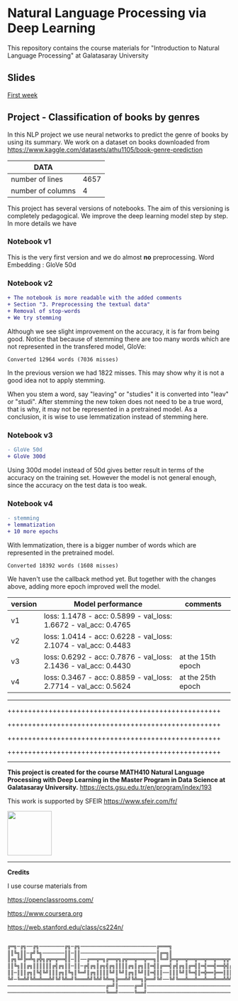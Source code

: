 # Natural Language Processing via Deep Learning
This repository contains the course materials for "Introduction to Natural Language Processing" at Galatasaray University

## Slides

[First week](https://github.com/yasarigno/NLP_Course/blob/3a08e261de1724630088bc6fe94c8057514f3d7b/slides/GSU_WEEK_1.pdf)

## Project - Classification of books by genres

In this NLP project we use neural networks to predict the genre of books by using its summary. We work on a dataset on books downloaded from https://www.kaggle.com/datasets/athu1105/book-genre-prediction

| DATA  |   |
|---|---|
|  number of lines |   4657 |
|  number of columns |   4 |

This project has several versions of notebooks. The aim of this versioning is completely pedagogical. We improve the deep learning model step by step. In more details we have

### Notebook v1

This is the very first version and we do almost **no** preprocessing. 
Word Embedding : GloVe 50d

### Notebook v2

```diff
+ The notebook is more readable with the added comments
+ Section "3. Preprocessing the textual data"
+ Removal of stop-words
+ We try stemming
```

Although we see slight improvement on the accuracy, it is far from being good. 
Notice that because of stemming there are too many words which are not represented in the transfered model, GloVe:

```
Converted 12964 words (7036 misses)
```

In the previous version we had 1822 misses. This may show why it is not a good idea not to apply stemming. 

When you stem a word, say "leaving" or "studies" it is converted into "leav" or "studi". After stemming the new token does not need to be a true word, that is why, it may not be represented in a pretrained model. As a conclusion, it is wise to use lemmatization instead of stemming here.

### Notebook v3

```diff
- GloVe 50d
+ GloVe 300d
```

Using 300d model instead of 50d gives better result in terms of the accuracy on the training set. However the model is not general enough, since the accuracy on the test data is too weak.

### Notebook v4

```diff
- stemming
+ lemmatization
+ 10 more epochs 
```

With lemmatization, there is a bigger number of words which are represented in the pretrained model.

```
Converted 18392 words (1608 misses)
```


We haven't use the callback method yet. But together with the changes above, adding more epoch improved well the model.

| version | Model performance  | comments |
|---|---|---|
|  v1 |   loss: 1.1478 - acc: 0.5899 - val_loss: 1.6672 - val_acc: 0.4765 | |
|  v2 |   loss: 1.0414 - acc: 0.6228 - val_loss: 2.1074 - val_acc: 0.4483 | |
|  v3 |   loss: 0.6292 - acc: 0.7876 - val_loss: 2.1436 - val_acc: 0.4430 | at the 15th epoch |
|  v4 |   loss: 0.3467 - acc: 0.8859 - val_loss: 2.7714 - val_acc: 0.5624 | at the 25th epoch |

---
++++++++++++++++++++++++++++++++++++++++++++++++++++

++++++++++++++++++++++++++++++++++++++++++++++++++++

++++++++++++++++++++++++++++++++++++++++++++++++++++

++++++++++++++++++++++++++++++++++++++++++++++++++++

---

**This project is created for the course MATH410 Natural Language Processing with Deep Learning in the Master Program in Data Science at Galatasaray University.** https://ects.gsu.edu.tr/en/program/index/193

This work is supported by SFEIR https://www.sfeir.com/fr/ 

<img src="https://github.com/yasarigno/NLP_DeepLearning_Course/blob/main/files/sfeir.png?raw=true" width=100>

---

**Credits**

I use course materials from

https://openclassrooms.com/

https://www.coursera.org

https://web.stanford.edu/class/cs224n/


```txt

╔═╗─╔╗──╔╗────────╔╗─╔╗────────────────────────╔═══╗
║║╚╗║║─╔╝╚╗───────║║─║║────────────────────────║╔═╗║
║╔╗╚╝╠═╩╗╔╬╗╔╦═╦══╣║─║║──╔══╦═╗╔══╦╗╔╦══╦══╦══╗║╚═╝╠═╦══╦══╦══╦══╦══╦╦═╗╔══╗
║║╚╗║║╔╗║║║║║║╔╣╔╗║║─║║─╔╣╔╗║╔╗╣╔╗║║║║╔╗║╔╗║║═╣║╔══╣╔╣╔╗║╔═╣║═╣══╣══╬╣╔╗╣╔╗║
║║─║║║╔╗║╚╣╚╝║║║╔╗║╚╗║╚═╝║╔╗║║║║╚╝║╚╝║╔╗║╚╝║║═╣║║──║║║╚╝║╚═╣║═╬══╠══║║║║║╚╝║
╚╝─╚═╩╝╚╩═╩══╩╝╚╝╚╩═╝╚═══╩╝╚╩╝╚╩═╗╠══╩╝╚╩═╗╠══╝╚╝──╚╝╚══╩══╩══╩══╩══╩╩╝╚╩═╗║
───────────────────────────────╔═╝║─────╔═╝║────────────────────────────╔═╝║
───────────────────────────────╚══╝─────╚══╝────────────────────────────╚══╝
